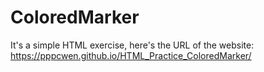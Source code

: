 # ColoredMarker

It's a simple HTML exercise, here's the URL of the website: https://pppcwen.github.io/HTML_Practice_ColoredMarker/


